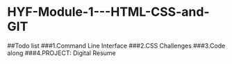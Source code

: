 # HYF-Module-1---HTML-CSS-and-GIT
##Todo list
###1.Command Line Interface
###2.CSS Challenges
###3.Code along
###4.PROJECT: Digital Resume
